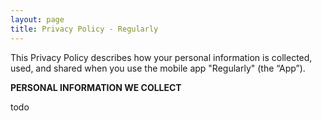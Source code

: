 ```yaml
---
layout: page
title: Privacy Policy - Regularly
---
```


This Privacy Policy describes how your personal information is collected, used, and shared when you use the mobile app "Regularly" (the “App”).

**PERSONAL INFORMATION WE COLLECT**

todo